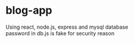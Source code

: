 # blog-app
Using react, node.js, express and mysql database </br>
password in db.js is fake for security reason
